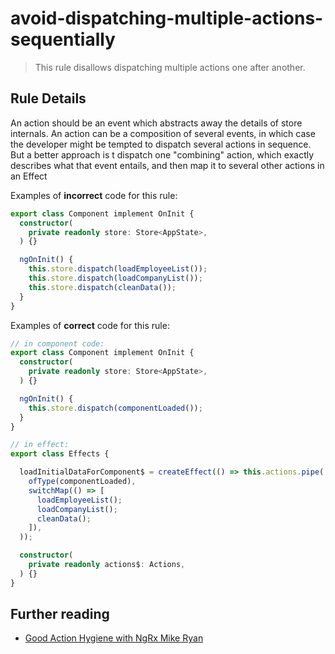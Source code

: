 # avoid-dispatching-multiple-actions-sequentially

> This rule disallows dispatching multiple actions one after another.

## Rule Details

An action should be an event which abstracts away the details of store internals.
An action can be a composition of several events, in which case the developer might be tempted to dispatch several actions in sequence. But a better approach is t dispatch one "combining" action, which exactly describes what that event entails, and then map it to several other actions in an Effect

Examples of **incorrect** code for this rule:

```ts
export class Component implement OnInit {
  constructor(
    private readonly store: Store<AppState>,
  ) {}

  ngOnInit() {
    this.store.dispatch(loadEmployeeList());
    this.store.dispatch(loadCompanyList());
    this.store.dispatch(cleanData());
  }
}
```

Examples of **correct** code for this rule:

```ts
// in component code:
export class Component implement OnInit {
  constructor(
    private readonly store: Store<AppState>,
  ) {}

  ngOnInit() {
    this.store.dispatch(componentLoaded());
  }
}

// in effect:
export class Effects {

  loadInitialDataForComponent$ = createEffect(() => this.actions.pipe(
    ofType(componentLoaded),
    switchMap(() => [
      loadEmployeeList();
      loadCompanyList();
      cleanData();
    ]),
  ));

  constructor(
    private readonly actions$: Actions,
  ) {}
}
```

## Further reading

- [Good Action Hygiene with NgRx Mike Ryan](https://www.youtube.com/watch?v=JmnsEvoy-gY)
